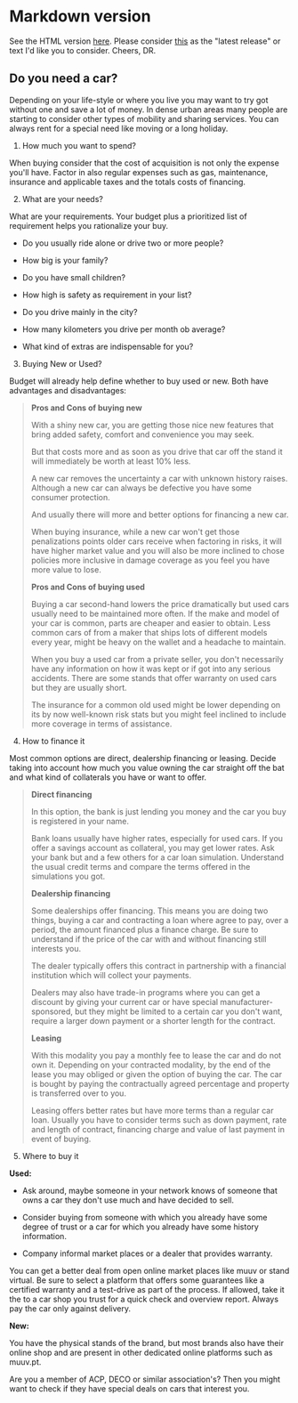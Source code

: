# Markdown version

See the HTML version [here](http://doradevsdocs.github.io). 
Please consider [this](https://doradevsdocs.github.io/textversion.html) as the "latest release" or text I'd like you to consider. Cheers, DR. 

## Do you need a car?

Depending on your life-style or where you live you may want to try got without one and save a lot of money.
In dense urban areas many people are starting to consider other types of mobility and sharing services. You can always rent for a special need like moving or a long holiday.

1. How much you want to spend?

When buying consider that the cost of acquisition is not only the expense you'll have. Factor in also regular expenses such as gas, maintenance, insurance and applicable taxes and the totals costs of financing.

2. What are your needs?

What are your requirements. Your budget plus a prioritized list of requirement helps you rationalize your buy.

-   Do you usually ride alone or drive two or more people?

-   How big is your family?

-   Do you have small children?

-   How high is safety as requirement in your list?

-   Do you drive mainly in the city?

-   How many kilometers you drive per month ob average?

-   What kind of extras are indispensable for you?

3. Buying New or Used?

Budget will already help define whether to buy used or new. Both have advantages and disadvantages:

> **Pros and Cons of buying new**
>
> With a shiny new car, you are getting those nice new features that bring added safety, comfort and convenience you may seek.
>
> But that costs more and as soon as you drive that car off the stand it will immediately be worth at least 10% less.
>
> A new car removes the uncertainty a car with unknown history raises. Although a new car can always be defective you have some consumer protection.
>
> And usually there will more and better options for financing a new car.
>
> When buying insurance, while a new car won't get those penalizations points older cars receive when factoring in risks, it will have higher market value and you will also be more inclined to chose policies more inclusive in damage coverage as you feel you have more value to lose.
>
> **Pros and Cons of buying used**
>
> Buying a car second-hand lowers the price dramatically but used cars usually need to be maintained more often. If the make and model of your car is common, parts are cheaper and easier to obtain. Less common cars of from a maker that ships lots of different models every year, might be heavy on the wallet and a headache to maintain.
>
> When you buy a used car from a private seller, you don't necessarily have any information on how it was kept or if got into any serious accidents. There are some stands that offer warranty on used cars but they are usually short.
>
> The insurance for a common old used might be lower depending on its by now well-known risk stats but you might feel inclined to include more coverage in terms of assistance.

4. How to finance it

Most common options are direct, dealership financing or leasing. Decide taking into account how much you value owning the car straight off the bat and what kind of collaterals you have or want to offer.

> **Direct financing**
>
> In this option, the bank is just lending you money and the car you buy is registered in your name.
>
> Bank loans usually have higher rates, especially for used cars. If you offer a savings account as collateral, you may get lower rates. Ask your bank but and a few others for a car loan simulation. Understand the usual credit terms and compare the terms offered in the simulations you got.
>
> **Dealership financing**
>
> Some dealerships offer financing. This means you are doing two things, buying a car and contracting a loan where agree to pay, over a period, the amount financed plus a finance charge. Be sure to understand if the price of the car with and without financing still interests you.
>
> The dealer typically offers this contract in partnership with a financial institution which will collect your payments.
>
> Dealers may also have trade-in programs where you can get a discount by giving your current car or have special manufacturer-sponsored, but they might be limited to a certain car you don't want, require a larger down payment or a shorter length for the contract.
>
> **Leasing**
>
> With this modality you pay a monthly fee to lease the car and do not own it. Depending on your contracted modality, by the end of the lease you may obliged or given the option of buying the car. The car is bought by paying the contractually agreed percentage and property is transferred over to you.
>
> Leasing offers better rates but have more terms than a regular car loan. Usually you have to consider terms such as down payment, rate and length of contract, financing charge and value of last payment in event of buying.

5. Where to buy it

**Used:**

-   Ask around, maybe someone in your network knows of someone that owns a car they don't use much and have decided to sell.

-   Consider buying from someone with which you already have some degree of trust or a car for which you already have some history information.

-   Company informal market places or a dealer that provides warranty.

You can get a better deal from open online market places like muuv or stand virtual. Be sure to select a platform that offers some guarantees like a certified warranty and a test-drive as part of the process. If allowed, take it the to a car shop you trust for a quick check and overview report. Always pay the car only against delivery.

**New:**

You have the physical stands of the brand, but most brands also have their online shop and are present in other dedicated online platforms such as muuv.pt.

Are you a member of ACP, DECO or similar association's? Then you might want to check if they have special deals on cars that interest you.

